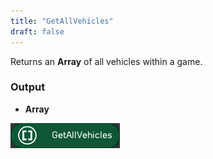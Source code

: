 ```yaml
---
title: "GetAllVehicles"
draft: false
---
```

Returns an **Array** of all vehicles within a game.
### Output
-   **Array**

![GetAllVehicles](https://raw.githubusercontent.com/battlefield-portal-community/Image-CDN/main/portal_blocks/GetAllVehicles.png)